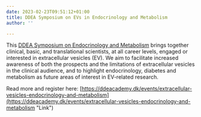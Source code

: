 ```yaml
---
date: 2023-02-23T09:51:12+01:00
title: DDEA Symposium on EVs in Endocrinology and Metabolism
author: ''

---
```

This [DDEA Symposium on Endocrinology and Metabolism](https://ddeacademy.dk/events/extracellular-vesicles-endocrinology-and-metabolism) brings together clinical, basic, and translational scientists, at all career levels, engaged or interested in extracellular vesicles (EV). We aim to facilitate increased awareness of both the prospects and the limitations of extracellular vesicles in the clinical audience, and to highlight endocrinology, diabetes and metabolism as future areas of interest in EV-related research.

Read more and register here: [https://ddeacademy.dk/events/extracellular-vesicles-endocrinology-and-metabolism](https://ddeacademy.dk/events/extracellular-vesicles-endocrinology-and-metabolism "Link")